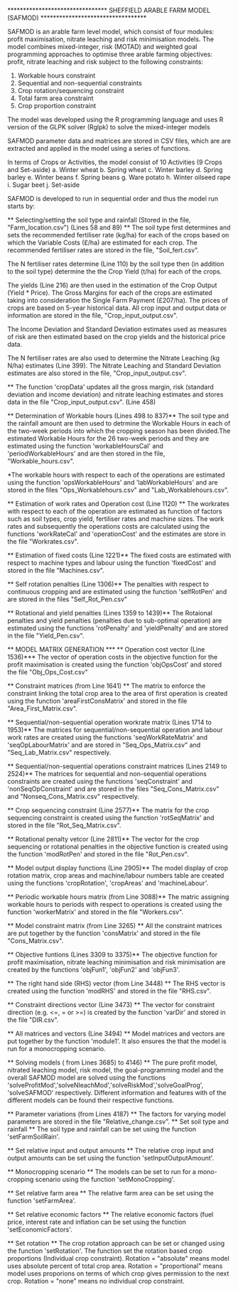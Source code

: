 ******************************** SHEFFIELD ARABLE FARM MODEL (SAFMOD) **********************************

SAFMOD is an arable farm level model, which consist of four modules: profit maximisation, nitrate leaching and 
risk minimisation models. The model combines mixed-integer, risk (MOTAD) and weighted goal programming approaches
to optimise three arable farming objectives: profit, nitrate leaching and risk subject to the following constraints:

1. Workable hours constraint
2. Sequential and non-sequential constraints
3. Crop rotation/sequencing constraint
4. Total farm area constraint
5. Crop proportion constraint

The model was developed using the R programming language and uses R version of the GLPK solver (Rglpk) to solve
the mixed-integer models

SAFMOD parameter data and matrices are stored in CSV files, which are are extracted and applied in the model using a 
series of functions.

In terms of Crops or Activities, the model consist of 10 Activities (9 Crops and Set-aside)
a. Winter wheat
b. Spring wheat
c. Winter barley
d. Spring barley
e. Winter beans 
f. Spring beans
g. Ware potato
h. Winter oilseed rape
i. Sugar beet
j. Set-aside

SAFMOD is developed to run in sequential order and thus the model run starts by:

** Selecting/setting the soil type and rainfall (Stored in the file, "Farm_location.csv") (Lines 58 and 89) **
The soil type first determines and sets the recommended fertiliser rate (kg/ha) for each of the crops
based on which the Variable Costs (£/ha) are estimated for each crop. The recommended fertiliser rates are 
stored in the file, "Soil_fert.csv".

The N fertiliser rates determine (Line 110) by the soil type then (in addition to the soil type) determine the
the Crop Yield (t/ha) for each of the crops. 

The yields (Line 216) are then used in the estimation of the Crop Output
(Yield * Price). The Gross Margins for each of the crops are estimated taking into consideration the Single
Farm Payment (£207/ha). The prices of crops are based on 5-year historical data. All crop input and output data or 
information are stored in the file, "Crop_input_output.csv".

The Income Deviation and Standard Deviation estimates used as measures of risk are then estimated based on the 
crop yields and the historical price data.

The N fertiliser rates are also used to determine the Nitrate Leaching (kg N/ha) estimates (Line 399). The Nitrate Leaching and Standard
Deviation estimates are also stored in the file, "Crop_input_output.csv".

** The function 'cropData' updates all the gross margin, risk (standard deviation and income deviation) and nitrate leaching
estimates and stores data in the file "Crop_input_output.csv". (Line 458)

** Determination of Workable hours (Lines 498 to 837)**
The soil type and the rainfall amount are then used to detrmine the Workable Hours in each of the two-week periods into which
the cropping season has been divided.The estimated Workable Hours for the 26 two-week periods and they are estimated using the function 'workableHoursCal' and 'periodWorkableHours' and are then stored in the file, "Workable_hours.csv". 

*The workable hours with respect to each of the operations are estimated using the function 'opsWorkableHours' and 
'labWorkableHours' and are stored in the files "Ops_Workablehours.csv" and "Lab_Workablehours.csv".

** Estimation of work rates and Operation cost (Line 1120) **
The workrates with respect to each of the operation are estimated as function of factors such as soil types, crop yield,
fertiliser rates and machine sizes. The work rates and subsequently the operations costs are calculated 
using the functions 'workRateCal' and 'operationCost' and the estimates are store in the file "Workrates.csv".

** Estimation of fixed costs (Line 1221)**
The fixed costs are estimated with respect to machine types and labour using the function 'fixedCost' and stored in the 
file "Machines.csv".

** Self rotation penalties (Line 1306)**
The penalties with respect to continuous cropping and are estimated using the function 'selfRotPen' and are stored in the files "Self_Rot_Pen.csv"

** Rotational and yield penalties (Lines 1359 to 1439)**
The Rotaional penalties and yield penalties (penalties due to sub-optimal operation) are estimated using the functions
'rotPenalty' and 'yieldPenalty' and are stored in the file "Yield_Pen.csv".

** MODEL MATRIX GENERATION ***
** Operation cost vector (Line 1536)***
The vector of operation costs in the objective function for the profit maximisation is created using the function 'objOpsCost'
and stored the file "Obj_Ops_Cost.csv"

** Constraint matrices (from Line 1641) **
The matrix to enforce the constraint linking the total crop area to the area of first operation is created using the
function 'areaFirstConsMatrix' and stored in the file "Area_First_Matrix.csv".

** Sequential/non-sequential operation workrate matrix (Lines 1714 to 1953)**
The matrices for sequential/non-sequential operation and labour work rates are created using the functions
'seqWorkRateMatrix' and 'seqOpLabourMatrix' and are stored in "Seq_Ops_Matrix.csv" and "Seq_Lab_Matrix.csv" respectively.

** Sequential/non-sequential operations constraint matrices (Lines 2149 to 2524)**
The matrices for sequential and non-sequential operations constraints are created using the functions 'seqConstraint' and 
'nonSeqOpConstraint' and are stored in the files "Seq_Cons_Matrix.csv" and "Nonseq_Cons_Matrix.csv" respectively.

** Crop sequencing constraint (Line 2577)**
The matrix for the crop sequencing constraint is created using the function 'rotSeqMatrix' and stored in the file
"Rot_Seq_Matrix.csv".

** Rotational penalty vetcor (Line 2811)**
The vector for the crop sequencing or rotational penalties in the objective function is created using the function 
'modRotPen' and stored in the file "Rot_Pen.csv".

** Model output display functions (Line 2905)**
The model display of crop rotation matrix, crop areas and machine/labour numbers table are created using the functions
'cropRotation', 'cropAreas' and 'machineLabour'.

** Periodic workable hours matrix (from Line 3088)**
The matric assigning workable hours to periods with respect to operations is created using the function 'workerMatrix'
and stored in the file "Workers.csv".

** Model constraint matrix (from Line 3265) **
All the constraint matrices are put together by the function 'consMatrix' and stored in the file "Cons_Matrix.csv".

** Objective funtions (Lines 3309 to 3375)**
The objective function for profit maximisation, nitrate leaching minimisation and risk minimisation are created 
by the functions 'objFun1', 'objFun2' and 'objFun3'.

** The right hand side (RHS) vector (from Line 3448) **
The RHS vector is created using the function 'modRHS' and stored in the file "RHS.csv".

** Constraint directions vector (Line 3473) **
The vector for constraint direction (e.g. <=, = or >=) is created by the function 'varDir' and stored in the file "DIR.csv".

** All matrices and vectors (Line 3494) **
Model matrices and vectors are put together by the function 'module1'. It also ensures the that the model is run for 
a monocropping scenario.

** Solving models ( from Lines 3685) to 4146) **
The pure profit model, nitrated leaching model, risk model, the goal-programming model and the overall SAFMOD model are 
solved using the functions 'solveProfitMod','solveNleachMod','solveRiskMod','solveGoalProg',
'solveSAFMOD' respectively. Different information and features with of the different models can be found their respective 
functions.

** Parameter variations (from Lines 4187) **
The factors for varying model parameters are stored in the file "Relative_change.csv".
** Set soil type and rainfall **
The soil type and rainfall can be set using the function 'setFarmSoilRain'.

** Set relative input and output amounts **
The relative crop input and output amounts can be set using the function 'setInputOutputAmount'.

** Monocropping scenario **
The models can be set to run for a mono-cropping scenario using the function 'setMonoCropping'.

** Set relative farm area **
The relative farm area can be set using the function 'setFarmArea'.

** Set relative economic factors **
The relative economic factors (fuel price, interest rate and inflation can be set using the function 
'setEconomicFactors'.

** Set rotation **
The crop rotation approach can be set or changed using the function 'setRotation'. The function set the rotation based crop 
proportions (Individual crop constraint). Rotation = "absolute" means model uses absolute percent of total crop area.  Rotation = "proportional" means model uses proporions on terms of which crop gives permission to the next crop. Rotation = "none" means no individual crop constraint. 
